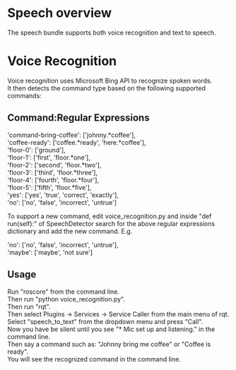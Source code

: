 # Speech overview

The speech bundle supports both voice recognition and text to speech.

# Voice Recognition

Voice recognition uses Microsoft Bing API to recognize spoken words.  
It then detects the command type based on the following supported commands:

## Command:Regular Expressions

'command-bring-coffee': ['johnny.*coffee'],  
'coffee-ready': ['coffee.*ready', 'here.*coffee'],  
'floor-0': ['ground'],  
'floor-1': ['first', 'floor.*one'],  
'floor-2': ['second', 'floor.*two'],  
'floor-3': ['third', 'floor.*three'],  
'floor-4': ['fourth', 'floor.*four'],  
'floor-5': ['fifth', 'floor.*five'],  
'yes': ['yes', 'true', 'correct', 'exactly'],  
'no': ['no', 'false', 'incorrect', 'untrue']

To support a new command, edit voice_recognition.py and inside "def run(self):" of SpeechDetector search for the above regular expressions dictionary and add the new command. E.g.  

'no': ['no', 'false', 'incorrect', 'untrue'],  
'maybe': ['maybe', 'not sure']

## Usage

Run "roscore" from the command line.  
Then run "python voice_recognition.py".  
Then run "rqt".  
Then select Plugins -> Services -> Service Caller from the main menu of rqt.  
Select "speech_to_text" from the dropdown menu and press "Call".  
Now you have be silent until you see "* Mic set up and listening." in the command line.  
Then say a command such as: "Johnny bring me coffee" or "Coffee is ready".  
You will see the recognized command in the command line.
